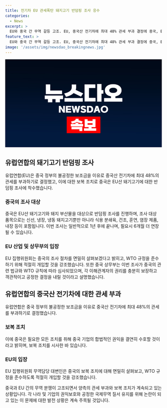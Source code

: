 ```yaml
---
title: 전기차 EU 관세폭탄 돼지고기 반덤핑 조사 응수
categories:
  - News
excerpt: >
  EU와 중국 간 무역 갈등 고조. EU, 중국산 전기차에 최대 48% 관세 부과 결정에 중국, EU산 돼기고기 반덤핑 조사 개시로 보복 조치. 중국, 지난해 EU산 돼기고기 수입량의 절반 수준 수입. EU는 중국의 보조금 정책을 이유로 중국산 전기차에 추가 관세 부과 결정했고, 중국은 보복 조치에 나서겠다고 밝힘.
feature_text: >
  EU와 중국 간 무역 갈등 고조. EU, 중국산 전기차에 최대 48% 관세 부과 결정에 중국, EU산 돼기고기 반덤핑 조사 개시로 보복 조치. 중국, 지난해 EU산 돼기고기 수입량의 절반 수준 수입. EU는 중국의 보조금 정책을 이유로 중국산 전기차에 추가 관세 부과 결정했고, 중국은 보복 조치에 나서겠다고 밝힘.
image: '/assets/img/newsdao_breakingnews.jpg'
---
```


<p><img src="/assets/img/newsdao_breakingnews.jpg" alt="firstkoreanews 속보" /></p>

<h2 data-ke-size="size26">유럽연합의 돼기고기 반덤핑 조사</h2>

<p data-ke-size="size16">유럽연합(EU)은 중국 정부의 불공정한 보조금을 이유로 중국산 전기차에 최대 48%의 관세를 부과하기로 결정했고, 이에 대한 보복 조치로 중국은 EU산 돼기고기에 대한 반덤핑 조사에 착수했습니다.</p>

<h3>중국의 조사 대상</h3>

<p data-ke-size="size16">중국은 EU산 돼기고기와 돼지 부산물을 대상으로 반덤핑 조사를 진행하며, 조사 대상 품목으로는 신선, 냉장, 냉동 돼지고기뿐만 아니라 식용 분쇄육, 건조, 훈연, 염장 제품, 내장 등이 포함됩니다. 이번 조사는 일반적으로 1년 후에 끝나며, 필요시 6개월 더 연장될 수 있습니다.</p>

<h3>EU 산업 및 상무부의 입장</h3>

<p data-ke-size="size16">EU 집행위원회는 중국의 조사 절차를 면밀히 살펴보겠다고 밝히고, WTO 규정을 준수하기 위해 적절히 개입할 것을 강조했습니다. 또한 중국 상무부는 이번 조사가 중국의 관련 법규와 WTO 규칙에 따라 심사되었으며, 각 이해관계자의 권리를 충분히 보장하고 객관적이고 공정한 결정을 내릴 것이라고 설명했습니다.</p>

<h2 data-ke-size="size26">유럽연합의 중국산 전기차에 대한 관세 부과</h2>

<p data-ke-size="size16">유럽연합은 중국 정부의 불공정한 보조금을 이유로 중국산 전기차에 최대 48%의 관세를 부과하기로 결정했습니다.</p>

<h3>보복 조치</h3>

<p data-ke-size="size16">이에 중국은 필요한 모든 조치를 취해 중국 기업의 합법적인 권익을 결연히 수호할 것이라고 밝히며, 보복 조치를 시사한 바 있습니다.</p>

<h3>EU의 입장</h3>

<p data-ke-size="size16">EU 집행위원회 무역담당 대변인은 중국의 보복 조치에 대해 면밀히 살펴보고, WTO 규정을 준수하도록 적절히 개입할 것을 강조했습니다.</p>

<p data-ke-size="size16">중국과 EU 간의 무역 분쟁이 고조되면서 양측의 관세 부과와 보복 조치가 계속되고 있는 상황입니다. 각 나라 및 기업의 권익보호와 공정한 국제무역 질서 유지를 위해 논란이 되고 있는 이 문제에 대한 발전 상황은 계속 주목될 것입니다.</p>

